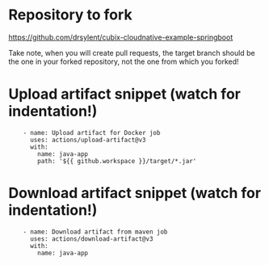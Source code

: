 # Repository to fork

https://github.com/drsylent/cubix-cloudnative-example-springboot

Take note, when you will create pull requests, the target branch should be the one in your forked repository,
not the one from which you forked!

# Upload artifact snippet (watch for indentation!)

```
    - name: Upload artifact for Docker job
      uses: actions/upload-artifact@v3
      with:
        name: java-app
        path: '${{ github.workspace }}/target/*.jar'
```

# Download artifact snippet (watch for indentation!)

```
    - name: Download artifact from maven job
      uses: actions/download-artifact@v3
      with:
        name: java-app
```

